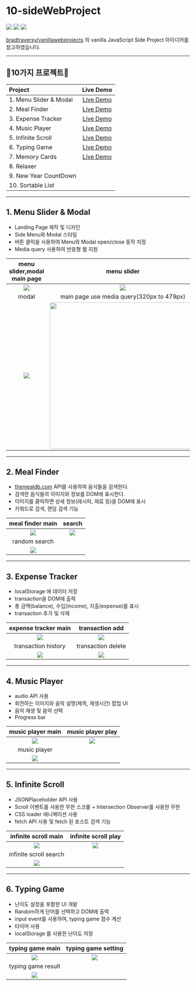 # 10-sideWebProject

<img src="https://img.shields.io/badge/HTML-E34F26?style=flat-square&logo=html5&logoColor=white"/></a>
<img src="https://img.shields.io/badge/CSS3-1572B6?style=flat-square&logo=CSS3&logoColor=white"/></a>
<img src="https://img.shields.io/badge/JavaScript-F7DF1E?style=flat-square&logo=JavaScript&logoColor=white"/></a>

[bradtraversy/vanillawebprojects](https://github.com/bradtraversy/vanillawebprojects) 의 vanilla JavaScript Side Project 아이디어를 참고하였습니다.   

----------------------------------------------------       
## 🌈10가지 프로젝트🌈
|Project|Live Demo|
:----|:----:
|1. Menu Slider & Modal|[Live Demo](https://younyikim.github.io/10-sideWebProject/1.MenuSlider_Modal/index.html)|
|2. Meal Finder|[Live Demo](https://younyikim.github.io/10-sideWebProject/2.Meal_Finder/index.html)|
|3. Expense Tracker|[Live Demo](https://younyikim.github.io/10-sideWebProject/3.Expense_Tracker/index.html)|
|4. Music Player|[Live Demo](https://younyikim.github.io/10-sideWebProject/4.Music_Player/index.html)|
|5. Infinite Scroll|[Live Demo](https://younyikim.github.io/10-sideWebProject/5.Infinite_Scrolling/index.html)|
|6. Typing Game|[Live Demo](https://younyikim.github.io/10-sideWebProject/6.Typing-Game/index.html)|
|7. Memory Cards|[Live Demo](https://younyikim.github.io/10-sideWebProject/7.Memory_Card/index.html)|
|8. Relaxer||
|9. New Year CountDown||
|10. Sortable List||

----------------------------------------------------               
## 1. Menu Slider & Modal            
* Landing Page 제작 및 디자인
* Side Menu와 Modal 스타일
* 버튼 클릭을 사용하여 Menu와 Modal open/close 동작 지정
* Media query 사용하여 반응형 웹 지원

menu slider,modal main page           |  menu slider
:-------------------------:|:-------------------------:
<img src="/1.MenuSlider_Modal/image/menu_modal_main.PNG"> |<img src="/1.MenuSlider_Modal/image/menu_modal_main_side.PNG">
modal     |  main page use media query(320px to 479px)
<img src="/1.MenuSlider_Modal/image/menu_modal_modal.PNG"> | <img src="/1.MenuSlider_Modal/image/menu_modal_main_media.PNG" height="400px">   

----------------------------------------------------           
## 2. Meal Finder
* [themealdb.com](https://www.themealdb.com/) API를 사용하여 음식들을 검색한다.
* 검색한 음식들의 이미지와 정보를 DOM에 표시한다.
* 이미지를 클릭하면 상세 정보(레시피, 재료 등)을 DOM에 표시
* 키워드로 검색, 랜덤 검색 기능

meal finder main           |  search
:-------------------------:|:-------------------------:
<img src="/2.Meal_Finder/image/meal_finder_main.PNG"> |<img src="/2.Meal_Finder/image/meal_finder_search.PNG">
random search   | 
<img src="/2.Meal_Finder/image/meal_finder_detail.PNG"> | 

----------------------------------------------------           
## 3. Expense Tracker      
* localStorage 에 데이터 저장
* transaction을 DOM에 출력
* 총 금액(balance), 수입(income), 지출(expense)를 표시
* transaction 추가 및 삭제
                
expense tracker main       |  transaction add
:-------------------------:|:-------------------------:
<img src="/3.Expense_Tracker/image/expense_main.PNG"> |<img src="/3.Expense_Tracker/image/expense_add.PNG">
transaction history   | transaction delete
<img src="/3.Expense_Tracker/image/expense_history.PNG">| <img src="/3.Expense_Tracker/image/expense_delete.PNG">

----------------------------------------------------           
## 4.  Music Player     
* audio API 사용
* 회전하는 이미지와 음악 설명(제목, 재생시간) 팝업 UI 
* 음악 재생 및 음악 선택
* Progress bar

music player main       |  music player play
:-------------------------:|:-------------------------:
<img src="/4.Music_Player/image/music_player_main.PNG"> |<img src="/4.Music_Player/image/music_player_play.PNG">
music player   | 
<img src="/4.Music_Player/image/ezgif.com-gif-maker.gif">|

----------------------------------------------------           
## 5. Infinite Scroll   
* JSONPlaceholder API 사용
* Scroll 이벤트를 사용한 무한 스크롤 + Intersection Observer를 사용한 무한 
* CSS loader 애니메이션 사용
* fetch API 사용 및 fetch 된 포스트 검색 기능

infinite scroll main       |  infinite scroll play
:-------------------------:|:-------------------------:
<img src="/5.Infinite_Scrolling/image/infinite_main.PNG"> |<img src="/5.Infinite_Scrolling/image/infinite_loading.PNG">
infinite scroll search   | 
<img src="/5.Infinite_Scrolling/image/infinite_search.PNG">|

----------------------------------------------------           
## 6. Typing Game
* 난이도 설정을 포함한 UI 개발
* Random하게 단어를 선택하고 DOM에 출력
* input event를 사용하여, typing game 점수 계산
* 타이머 사용
* localStorage 를 사용한 난이도 저장

typing game main       | typing game setting
:-------------------------:|:-------------------------:
<img src="/6.Typing-Game/image/typing-game-main.PNG"> |<img src="/6.Typing-Game/image/typing-game-setting.PNG">
typing game result | 
<img src="/6.Typing-Game/image/typing-game-result.PNG">|



